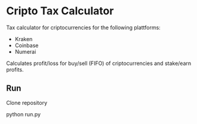 # Cripto Tax Calculator

Tax calculator for criptocurrencies for the following plattforms:

- Kraken
- Coinbase
- Numerai

Calculates profit/loss for buy/sell (FIFO) of criptocurrencies and stake/earn profits. 


## Run

Clone repository

python run.py

